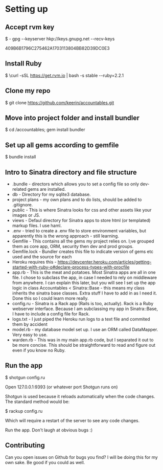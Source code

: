 # Setting up

## Accept rvm key

$ - gpg --keyserver hkp://keys.gnupg.net --recv-keys 

409B6B1796C275462A1703113804BB82D39DC0E3

## Install Ruby

$ \curl -sSL https://get.rvm.io | bash -s stable --ruby=2.2.1

## Clone my repo

$ git clone https://github.com/keerin/accountables.git

## Move into project folder and install bundler

$ cd /accountables; gem install bundler

## Set up all gems according to gemfile

$ bundle install

## Intro to Sinatra directory and file structure

 * .bundle - directors which allows you to set a config file so only dev-related gems are installed.
 * db - Directory for my sqlite3 database.
 * project plans - my own plans and to do lists, should be added to .gitignore.
 * public - This is where Sinatra looks for css and other assets like your images or JS.
 * views - Defaul directory for Sinatra apps to store html (or templated) markup files. I use haml.
 * .env - tried to create a .env file to store environment variables, but apparently this is the wrong approach - still learning.
 * Gemfile - This contains all the gems my project relies on. I;ve grouped them as core app, ORM, security then dev and prod groups.
 * Gemfile.lock - Bundler creates this file to indicate version of gems etc used and the source for each
 * Heroku requires this - https://devcenter.heroku.com/articles/getting-started-with-ruby-o#declare-process-types-with-procfile
 * app.rb - This is the meat and potatoes. Most Sinatra apps are all in one file. I chose to subclass the app, in case I needed to rely on middleware from anywhere. I can explain this later, but you will see I set up the app logic in class Accountables < Sinatra::Base - this means my class inherits the sinatra base classes. Extra stuff I have to add in as I need it. Done this so I could learn more really.
 * config.ru - Sinatra is a Rack app (Rails is too, actually). Rack is a Ruby webserver interface. Because I am subclassing my app in Sinatra::Base, I have to include a config file for Rack.
 * logs.txt - I just piped the Heroku run logs to a text file and commited them by accident
 * model.rb - my database model set up. I use an ORM called DataMapper. Very easy to use.
 * warden.rb - This was in my main app.rb code, but I separated it out to be more concise. This should be straightforward to read and figure out even if you know no Ruby.

## Run the app

$ shotgun config.ru

Open 127.0.0.1:9393 (or whatever port Shotgun runs on)

Shotgun is used because it reloads automatically when the code changes. The standard method would be:

$ rackup config.ru

Which will require a restart of the server to see any code changes.

Run the app. Don't laugh at obvious bugs :)

## Contributing

Can you open issues on Github for bugs you find? I will be doing this for my own sake. Be good if you could as well.
